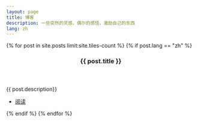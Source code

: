 ```yaml
---
layout: page
title: 博客
description: 一些突然的灵感，偶尔的感悟，激励自己的东西
lang: zh
---
```


<!-- Main -->
<div id="main">

<section id="two" class="spotlights">
	{% for post in site.posts limit:site.tiles-count %}
        {% if post.lang == "zh" %}
            <section>
                <a href="{{ site.baseurl }}{{ post.url }}" class="image">
                    <img src="{{ site.baseurl }}{{ post.image }}" alt="" data-position="center center" />
                </a>
                <div class="content">
                    <div class="inner">
                        <header class="major">
                            <h3>{{ post.title }}</h3>
                        </header>
                        <p>{{ post.description}}</p>
                        <ul class="actions">
                            <li><a href="{{ site.baseurl }}{{ post.url }}" class="button">阅读</a></li>
                        </ul>
                    </div>
                </div>
            </section>
        {% endif %}
	{% endfor %}
</section>

</div>
